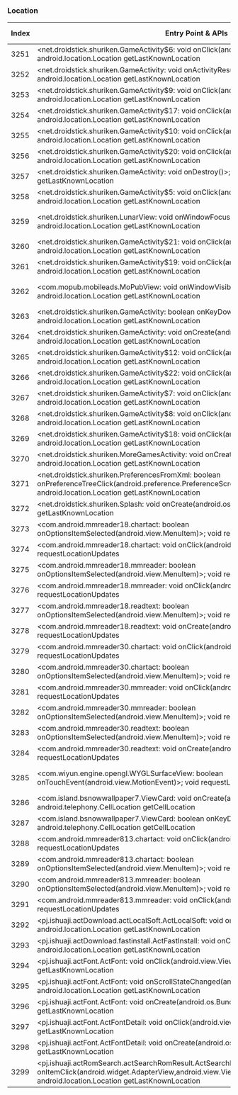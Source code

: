 ### Location
| Index | Entry Point & APIs | Screen shot | Resource id | Label |
| ------------- | ------------- | ------------- |-------------|-------------|
| 3251 | <net.droidstick.shuriken.GameActivity$6: void onClick(android.view.View)>; android.location.Location getLastKnownLocation | ![](D:\COSMOS\output\py\Drebin\VirusShare_Android_20130506\VirusShare_b56d0e036336637232266527da11cf88\net.droidstick.shuriken.GameActivity.png) |  | |
| 3252 | <net.droidstick.shuriken.GameActivity: void onActivityResult(int,int,android.content.Intent)>; android.location.Location getLastKnownLocation | ![](D:\COSMOS\output\py\Drebin\VirusShare_Android_20130506\VirusShare_b56d0e036336637232266527da11cf88\net.droidstick.shuriken.GameActivity.png) |  | |
| 3253 | <net.droidstick.shuriken.GameActivity$9: void onClick(android.view.View)>; android.location.Location getLastKnownLocation | ![](D:\COSMOS\output\py\Drebin\VirusShare_Android_20130506\VirusShare_b56d0e036336637232266527da11cf88\net.droidstick.shuriken.GameActivity.png) |  | |
| 3254 | <net.droidstick.shuriken.GameActivity$17: void onClick(android.view.View)>; android.location.Location getLastKnownLocation | ![](D:\COSMOS\output\py\Drebin\VirusShare_Android_20130506\VirusShare_b56d0e036336637232266527da11cf88\net.droidstick.shuriken.GameActivity.png) |  | |
| 3255 | <net.droidstick.shuriken.GameActivity$10: void onClick(android.view.View)>; android.location.Location getLastKnownLocation | ![](D:\COSMOS\output\py\Drebin\VirusShare_Android_20130506\VirusShare_b56d0e036336637232266527da11cf88\net.droidstick.shuriken.GameActivity.png) |  | |
| 3256 | <net.droidstick.shuriken.GameActivity$20: void onClick(android.view.View)>; android.location.Location getLastKnownLocation | ![](D:\COSMOS\output\py\Drebin\VirusShare_Android_20130506\VirusShare_b56d0e036336637232266527da11cf88\net.droidstick.shuriken.GameActivity.png) |  | |
| 3257 | <net.droidstick.shuriken.GameActivity: void onDestroy()>; android.location.Location getLastKnownLocation | ![](D:\COSMOS\output\py\Drebin\VirusShare_Android_20130506\VirusShare_b56d0e036336637232266527da11cf88\net.droidstick.shuriken.GameActivity.png) |  | |
| 3258 | <net.droidstick.shuriken.GameActivity$5: void onClick(android.view.View)>; android.location.Location getLastKnownLocation | ![](D:\COSMOS\output\py\Drebin\VirusShare_Android_20130506\VirusShare_b56d0e036336637232266527da11cf88\net.droidstick.shuriken.GameActivity.png) |  | |
| 3259 | <net.droidstick.shuriken.LunarView: void onWindowFocusChanged(boolean)>; android.location.Location getLastKnownLocation | ![](D:\COSMOS\output\py\Drebin\VirusShare_Android_20130506\VirusShare_b56d0e036336637232266527da11cf88\net.droidstick.shuriken.GameActivity.png) | {'2131558428': <sensitive_component.SensitiveComponent.SensitiveView object at 0x000001D8DF7A9160>} | |
| 3260 | <net.droidstick.shuriken.GameActivity$21: void onClick(android.view.View)>; android.location.Location getLastKnownLocation | ![](D:\COSMOS\output\py\Drebin\VirusShare_Android_20130506\VirusShare_b56d0e036336637232266527da11cf88\net.droidstick.shuriken.GameActivity.png) |  | |
| 3261 | <net.droidstick.shuriken.GameActivity$19: void onClick(android.view.View)>; android.location.Location getLastKnownLocation | ![](D:\COSMOS\output\py\Drebin\VirusShare_Android_20130506\VirusShare_b56d0e036336637232266527da11cf88\net.droidstick.shuriken.GameActivity.png) |  | |
| 3262 | <com.mopub.mobileads.MoPubView: void onWindowVisibilityChanged(int)>; android.location.Location getLastKnownLocation | ![](D:\COSMOS\output\py\Drebin\VirusShare_Android_20130506\VirusShare_b56d0e036336637232266527da11cf88\net.droidstick.shuriken.GameActivity.png) | {'2131558442': <sensitive_component.SensitiveComponent.SensitiveView object at 0x000001D8DEC5EC50>} | |
| 3263 | <net.droidstick.shuriken.GameActivity: boolean onKeyDown(int,android.view.KeyEvent)>; android.location.Location getLastKnownLocation | ![](D:\COSMOS\output\py\Drebin\VirusShare_Android_20130506\VirusShare_b56d0e036336637232266527da11cf88\net.droidstick.shuriken.GameActivity.png) |  | |
| 3264 | <net.droidstick.shuriken.GameActivity: void onCreate(android.os.Bundle)>; android.location.Location getLastKnownLocation | ![](D:\COSMOS\output\py\Drebin\VirusShare_Android_20130506\VirusShare_b56d0e036336637232266527da11cf88\net.droidstick.shuriken.GameActivity.png) |  | |
| 3265 | <net.droidstick.shuriken.GameActivity$12: void onClick(android.view.View)>; android.location.Location getLastKnownLocation | ![](D:\COSMOS\output\py\Drebin\VirusShare_Android_20130506\VirusShare_b56d0e036336637232266527da11cf88\net.droidstick.shuriken.GameActivity.png) |  | |
| 3266 | <net.droidstick.shuriken.GameActivity$22: void onClick(android.view.View)>; android.location.Location getLastKnownLocation | ![](D:\COSMOS\output\py\Drebin\VirusShare_Android_20130506\VirusShare_b56d0e036336637232266527da11cf88\net.droidstick.shuriken.GameActivity.png) |  | |
| 3267 | <net.droidstick.shuriken.GameActivity$7: void onClick(android.view.View)>; android.location.Location getLastKnownLocation | ![](D:\COSMOS\output\py\Drebin\VirusShare_Android_20130506\VirusShare_b56d0e036336637232266527da11cf88\net.droidstick.shuriken.GameActivity.png) |  | |
| 3268 | <net.droidstick.shuriken.GameActivity$8: void onClick(android.view.View)>; android.location.Location getLastKnownLocation | ![](D:\COSMOS\output\py\Drebin\VirusShare_Android_20130506\VirusShare_b56d0e036336637232266527da11cf88\net.droidstick.shuriken.GameActivity.png) |  | |
| 3269 | <net.droidstick.shuriken.GameActivity$18: void onClick(android.view.View)>; android.location.Location getLastKnownLocation | ![](D:\COSMOS\output\py\Drebin\VirusShare_Android_20130506\VirusShare_b56d0e036336637232266527da11cf88\net.droidstick.shuriken.GameActivity.png) |  | |
| 3270 | <net.droidstick.shuriken.MoreGamesActivity: void onCreate(android.os.Bundle)>; android.location.Location getLastKnownLocation | ![](D:\COSMOS\output\py\Drebin\VirusShare_Android_20130506\VirusShare_b56d0e036336637232266527da11cf88\net.droidstick.shuriken.MoreGamesActivity.png) |  | |
| 3271 | <net.droidstick.shuriken.PreferencesFromXml: boolean onPreferenceTreeClick(android.preference.PreferenceScreen,android.preference.Preference)>; android.location.Location getLastKnownLocation | ![](D:\COSMOS\output\py\Drebin\VirusShare_Android_20130506\VirusShare_b56d0e036336637232266527da11cf88\net.droidstick.shuriken.PreferencesFromXml.png) |  | |
| 3272 | <net.droidstick.shuriken.Splash: void onCreate(android.os.Bundle)>; android.location.Location getLastKnownLocation | ![](D:\COSMOS\output\py\Drebin\VirusShare_Android_20130506\VirusShare_b56d0e036336637232266527da11cf88\net.droidstick.shuriken.Splash.png) |  | |
| 3273 | <com.android.mmreader18.chartact: boolean onOptionsItemSelected(android.view.MenuItem)>; void requestLocationUpdates | ![](D:\COSMOS\output\py\Drebin\VirusShare_Android_20130506\VirusShare_b592b55d0aaecbff9c90babf823d1b5f\com.android.mmreader18.chartact.png) |  | |
| 3274 | <com.android.mmreader18.chartact: void onClick(android.view.View)>; void requestLocationUpdates | ![](D:\COSMOS\output\py\Drebin\VirusShare_Android_20130506\VirusShare_b592b55d0aaecbff9c90babf823d1b5f\com.android.mmreader18.chartact.png) |  | |
| 3275 | <com.android.mmreader18.mmreader: boolean onOptionsItemSelected(android.view.MenuItem)>; void requestLocationUpdates | ![](D:\COSMOS\output\py\Drebin\VirusShare_Android_20130506\VirusShare_b592b55d0aaecbff9c90babf823d1b5f\com.android.mmreader18.mmreader.png) |  | |
| 3276 | <com.android.mmreader18.mmreader: void onClick(android.view.View)>; void requestLocationUpdates | ![](D:\COSMOS\output\py\Drebin\VirusShare_Android_20130506\VirusShare_b592b55d0aaecbff9c90babf823d1b5f\com.android.mmreader18.mmreader.png) |  | |
| 3277 | <com.android.mmreader18.readtext: boolean onOptionsItemSelected(android.view.MenuItem)>; void requestLocationUpdates | ![](D:\COSMOS\output\py\Drebin\VirusShare_Android_20130506\VirusShare_b592b55d0aaecbff9c90babf823d1b5f\com.android.mmreader18.readtext.png) |  | |
| 3278 | <com.android.mmreader18.readtext: void onCreate(android.os.Bundle)>; void requestLocationUpdates | ![](D:\COSMOS\output\py\Drebin\VirusShare_Android_20130506\VirusShare_b592b55d0aaecbff9c90babf823d1b5f\com.android.mmreader18.readtext.png) |  | |
| 3279 | <com.android.mmreader30.chartact: void onClick(android.view.View)>; void requestLocationUpdates | ![](D:\COSMOS\output\py\Drebin\VirusShare_Android_20130506\VirusShare_b64775094327fcd6d26b5f4ca54f54f7\com.android.mmreader30.chartact.png) |  | |
| 3280 | <com.android.mmreader30.chartact: boolean onOptionsItemSelected(android.view.MenuItem)>; void requestLocationUpdates | ![](D:\COSMOS\output\py\Drebin\VirusShare_Android_20130506\VirusShare_b64775094327fcd6d26b5f4ca54f54f7\com.android.mmreader30.chartact.png) |  | |
| 3281 | <com.android.mmreader30.mmreader: void onClick(android.view.View)>; void requestLocationUpdates | ![](D:\COSMOS\output\py\Drebin\VirusShare_Android_20130506\VirusShare_b64775094327fcd6d26b5f4ca54f54f7\com.android.mmreader30.mmreader.png) |  | |
| 3282 | <com.android.mmreader30.mmreader: boolean onOptionsItemSelected(android.view.MenuItem)>; void requestLocationUpdates | ![](D:\COSMOS\output\py\Drebin\VirusShare_Android_20130506\VirusShare_b64775094327fcd6d26b5f4ca54f54f7\com.android.mmreader30.mmreader.png) |  | |
| 3283 | <com.android.mmreader30.readtext: boolean onOptionsItemSelected(android.view.MenuItem)>; void requestLocationUpdates | ![](D:\COSMOS\output\py\Drebin\VirusShare_Android_20130506\VirusShare_b64775094327fcd6d26b5f4ca54f54f7\com.android.mmreader30.readtext.png) |  | |
| 3284 | <com.android.mmreader30.readtext: void onCreate(android.os.Bundle)>; void requestLocationUpdates | ![](D:\COSMOS\output\py\Drebin\VirusShare_Android_20130506\VirusShare_b64775094327fcd6d26b5f4ca54f54f7\com.android.mmreader30.readtext.png) |  | |
| 3285 | <com.wiyun.engine.opengl.WYGLSurfaceView: boolean onTouchEvent(android.view.MotionEvent)>; void requestLocationUpdates | ![](D:\COSMOS\output\py\Drebin\VirusShare_Android_20130506\VirusShare_b663a755a23f266dda22e58a7608a9fc\games.HelicopterBubble.HelicopterBubble.png) | {'2130903040': <sensitive_component.SensitiveComponent.SensitiveView object at 0x000001D8DEC6B588>} | |
| 3286 | <com.island.bsnowwallpaper7.ViewCard: void onCreate(android.os.Bundle)>; android.telephony.CellLocation getCellLocation | ![](D:\COSMOS\output\py\Drebin\VirusShare_Android_20130506\VirusShare_b684e46aaeda822270654ae285c34c0a\com.island.bsnowwallpaper7.ViewCard.png) |  | |
| 3287 | <com.island.bsnowwallpaper7.ViewCard: boolean onKeyDown(int,android.view.KeyEvent)>; android.telephony.CellLocation getCellLocation | ![](D:\COSMOS\output\py\Drebin\VirusShare_Android_20130506\VirusShare_b684e46aaeda822270654ae285c34c0a\com.island.bsnowwallpaper7.ViewCard.png) |  | |
| 3288 | <com.android.mmreader813.chartact: void onClick(android.view.View)>; void requestLocationUpdates | ![](D:\COSMOS\output\py\Drebin\VirusShare_Android_20130506\VirusShare_b7552ba9b28eabbc69ac66bbe9b1b0df\com.android.mmreader813.chartact.png) |  | |
| 3289 | <com.android.mmreader813.chartact: boolean onOptionsItemSelected(android.view.MenuItem)>; void requestLocationUpdates | ![](D:\COSMOS\output\py\Drebin\VirusShare_Android_20130506\VirusShare_b7552ba9b28eabbc69ac66bbe9b1b0df\com.android.mmreader813.chartact.png) |  | |
| 3290 | <com.android.mmreader813.mmreader: boolean onOptionsItemSelected(android.view.MenuItem)>; void requestLocationUpdates | ![](D:\COSMOS\output\py\Drebin\VirusShare_Android_20130506\VirusShare_b7552ba9b28eabbc69ac66bbe9b1b0df\com.android.mmreader813.mmreader.png) |  | |
| 3291 | <com.android.mmreader813.mmreader: void onClick(android.view.View)>; void requestLocationUpdates | ![](D:\COSMOS\output\py\Drebin\VirusShare_Android_20130506\VirusShare_b7552ba9b28eabbc69ac66bbe9b1b0df\com.android.mmreader813.mmreader.png) |  | |
| 3292 | <pj.ishuaji.actDownload.actLocalSoft.ActLocalSoft: void onClick(android.view.View)>; android.location.Location getLastKnownLocation | ![](D:\COSMOS\output\py\Drebin\VirusShare_Android_20130506\VirusShare_b7944ba4e16b0c90d52c7594173ac0d2\pj.ishuaji.actDownload.actLocalSoft.ActLocalSoft.png) |  | |
| 3293 | <pj.ishuaji.actDownload.fastinstall.ActFastInstall: void onCreate(android.os.Bundle)>; android.location.Location getLastKnownLocation | ![](D:\COSMOS\output\py\Drebin\VirusShare_Android_20130506\VirusShare_b7944ba4e16b0c90d52c7594173ac0d2\pj.ishuaji.actDownload.fastinstall.ActFastInstall.png) |  | |
| 3294 | <pj.ishuaji.actFont.ActFont: void onClick(android.view.View)>; android.location.Location getLastKnownLocation | ![](D:\COSMOS\output\py\Drebin\VirusShare_Android_20130506\VirusShare_b7944ba4e16b0c90d52c7594173ac0d2\pj.ishuaji.actFont.ActFont.png) |  | |
| 3295 | <pj.ishuaji.actFont.ActFont: void onScrollStateChanged(android.widget.AbsListView,int)>; android.location.Location getLastKnownLocation | ![](D:\COSMOS\output\py\Drebin\VirusShare_Android_20130506\VirusShare_b7944ba4e16b0c90d52c7594173ac0d2\pj.ishuaji.actFont.ActFont.png) |  | |
| 3296 | <pj.ishuaji.actFont.ActFont: void onCreate(android.os.Bundle)>; android.location.Location getLastKnownLocation | ![](D:\COSMOS\output\py\Drebin\VirusShare_Android_20130506\VirusShare_b7944ba4e16b0c90d52c7594173ac0d2\pj.ishuaji.actFont.ActFont.png) |  | |
| 3297 | <pj.ishuaji.actFont.ActFontDetail: void onClick(android.view.View)>; android.location.Location getLastKnownLocation | ![](D:\COSMOS\output\py\Drebin\VirusShare_Android_20130506\VirusShare_b7944ba4e16b0c90d52c7594173ac0d2\pj.ishuaji.actFont.ActFontDetail.png) |  | |
| 3298 | <pj.ishuaji.actFont.ActFontDetail: void onCreate(android.os.Bundle)>; android.location.Location getLastKnownLocation | ![](D:\COSMOS\output\py\Drebin\VirusShare_Android_20130506\VirusShare_b7944ba4e16b0c90d52c7594173ac0d2\pj.ishuaji.actFont.ActFontDetail.png) |  | |
| 3299 | <pj.ishuaji.actRomSearch.actSearchRomResult.ActSearchRomResult: void onItemClick(android.widget.AdapterView,android.view.View,int,long)>; android.location.Location getLastKnownLocation | ![](D:\COSMOS\output\py\Drebin\VirusShare_Android_20130506\VirusShare_b7944ba4e16b0c90d52c7594173ac0d2\pj.ishuaji.actRomSearch.actSearchRomResult.ActSearchRomResult.png) |  | |
